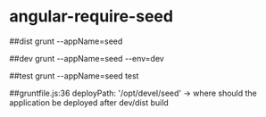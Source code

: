 angular-require-seed
====================

##dist
grunt --appName=seed 

##dev
grunt --appName=seed --env=dev

##test
grunt --appName=seed test

##gruntfile.js:36
deployPath: '/opt/devel/seed' -> where should the application be deployed after dev/dist build
